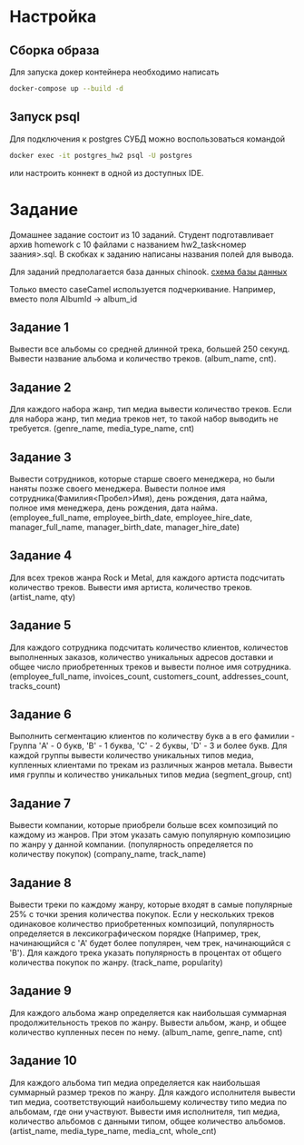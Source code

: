 # Настройка 

## Сборка образа 

Для запуска докер контейнера необходимо написать 

```bash
docker-compose up --build -d
```

## Запуск psql

Для подключения к postgres СУБД можно воспользоваться командой 

```bash 
docker exec -it postgres_hw2 psql -U postgres
```

или настроить коннект в одной из доступных IDE. 


# Задание 

Домашнее задание состоит из 10 заданий. Студент подготавливает архив homework с 10 файлами с названием hw2_task<номер заания>.sql. В скобках к заданию написаны названия полей для вывода. 

Для заданий предполагается база данных chinook.
[схема базы данных](https://github.com/lerocha/chinook-database/wiki/Chinook-Schema)

Только вместо caseCamel используется подчеркивание. Например, вместо поля AlbumId -> album_id

## Задание 1
Вывести все альбомы со средней длинной трека, большей 250 секунд. Вывести название альбома и количество треков. (album_name, cnt).

## Задание 2 
Для каждого набора жанр, тип медиа вывести количество треков. Если для набора жанр, тип медиа треков нет, то такой набор выводить не требуется. (genre_name, media_type_name, cnt)

## Задание 3
Вывести сотрудников, которые старше своего менеджера, но были наняты позже своего менеджера. Вывести полное имя сотрудника(Фамилия<Пробел>Имя), день рождения, дата найма, полное имя менеджера, день рождения, дата найма. (employee_full_name, employee_birth_date, employee_hire_date, manager_full_name, manager_birth_date, manager_hire_date)

## Задание 4 
Для всех треков жанра Rock и Metal, для каждого артиста подсчитать количество треков. Вывести имя артиста, количество треков. (artist_name, qty)

## Задание 5 
Для каждого сотрудника подсчитать количество клиентов, количестов выполненных заказов, количество уникальных адресов доставки и общее число приобретенных треков и вывести полное имя сотрудника. (employee_full_name, invoices_count, customers_count, addresses_count, tracks_count)

## Задание 6 
Выполнить сегментацию клиентов по количеству букв а в его фамилии - Группа 'A' - 0 букв, 'B' - 1 буква, 'C' - 2 буквы, 'D' - 3 и более букв. Для каждой группы вывести количество уникальных типов медиа, купленных клиентами по трекам из различных жанров метала. Вывести имя группы и количество уникальных типов медиа (segment_group, cnt)

## Задание 7 
Вывести компании, которые приобрели больше всех композиций по каждому из жанров. При этом указать самую популярную композицию по жанру у данной компании. (популярность определяется по количеству покупок) (company_name, track_name)

## Задание 8
Вывести треки по каждому жанру, которые входят в самые популярные 25% с точки зрения количества покупок. Если у нескольких треков одинаковое количество приобретенных композиций, популярность определяется в лексикографическом порядке (Например, трек, начинающийся с 'A' будет более популярен, чем трек, начинающийся с 'B'). Для каждого трека указать популярность в процентах от общего количества покупок по жанру.  (track_name, popularity)

## Задание 9 
Для каждого альбома жанр определяется как наибольшая суммарная продолжительность треков по жанру. Вывести альбом, жанр, и общее количество купленных песен по нему. (album_name, genre_name, cnt)


## Задание 10
Для каждого альбома тип медиа определяется как наибольшая суммарный размер треков по жанру. Для каждого исполнителя вывести тип медиа, соответствующий наибольшему количеству типо медиа по альбомам, где они участвуют. Вывести имя исполнителя, тип медиа, количество альбомов с данными типом, общее количество альбомов. (artist_name, media_type_name, media_cnt, whole_cnt)
